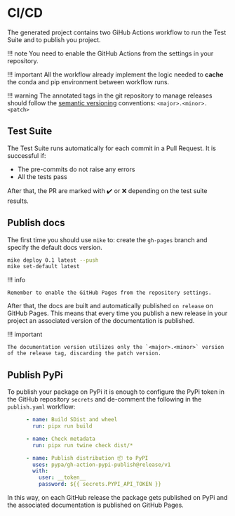 # CI/CD

The generated project contains two GiHub Actions workflow to run the Test Suite and to publish you project.

!!! note
    You need to enable the GitHub Actions from the settings in your repository.

!!! important
    All the workflow already implement the logic needed to **cache** the conda and pip environment
    between workflow runs.

!!! warning
    The annotated tags in the git repository to manage releases should follow the [semantic versioning](https://semver.org/l)
    conventions: `<major>.<minor>.<patch>`



## Test Suite

The Test Suite runs automatically for each commit in a Pull Request.
It is successful if:

- The pre-commits do not raise any errors
- All the tests pass

After that, the PR are marked with ✔️ or ❌ depending on the test suite results.

## Publish docs

The first time you should use `mike` to: create the `gh-pages` branch and
specify the default docs version.

```bash
mike deploy 0.1 latest --push
mike set-default latest
```

!!! info

    Remember to enable the GitHub Pages from the repository settings.


After that, the docs are built and automatically published `on release` on GitHub Pages.
This means that every time you publish a new release in your project an associated version of the documentation is published.

!!! important

    The documentation version utilizes only the `<major>.<minor>` version of the release tag, discarding the patch version.

## Publish PyPi

To publish your package on PyPi it is enough to configure
the PyPi token in the GitHub repository `secrets` and de-comment the following in the
`publish.yaml` workflow:

```yaml
      - name: Build SDist and wheel
        run: pipx run build

      - name: Check metadata
        run: pipx run twine check dist/*

      - name: Publish distribution 📦 to PyPI
        uses: pypa/gh-action-pypi-publish@release/v1
        with:
          user: __token__
          password: ${{ secrets.PYPI_API_TOKEN }}
```

In this way, on each GitHub release the package gets published on PyPi and the associated documentation
is published on GitHub Pages.
